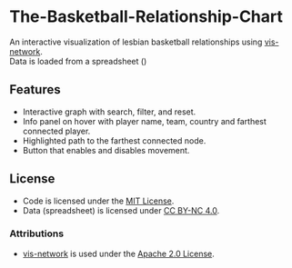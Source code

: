 # The-Basketball-Relationship-Chart
An interactive visualization of lesbian basketball relationships using [vis-network](https://github.com/visjs/vis-network).  
Data is loaded from a spreadsheet ()
## Features
- Interactive graph with search, filter, and reset.
- Info panel on hover with player name, team, country and farthest connected player.
- Highlighted path to the farthest connected node.
- Button that enables and disables movement.

## License
- Code is licensed under the [MIT License](./LICENSE).
- Data (spreadsheet) is licensed under [CC BY-NC 4.0](./LICENSE-DATA).

### Attributions
- [vis-network](https://github.com/visjs/vis-network) is used under the [Apache 2.0 License](https://www.apache.org/licenses/LICENSE-2.0).
